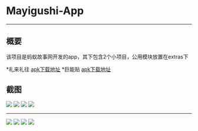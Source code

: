 # Mayigushi-App

***

## 概要

该项目是蚂蚁故事网开发的app，其下包含2个小项目，公用模块放置在extras下

*礼来礼往 [apk下载地址](http://fir.im/27rg)
*巨能贴 [apk下载地址](http://fir.im/akz8)

## 截图

![](./lilailiwang/screenshots/59A81DCB53C3E8EC66A37770FF25E705.jpg)
![](./lilailiwang/screenshots/B97228B8772C16AFC7750606CDE89ADD.jpg)
![](./lilailiwang/screenshots/3C7601C44CCA667CCC8591AE9EF3CC96.jpg)
![](./lilailiwang/screenshots/12BD1AD68A19C73F9B9EA8D2888CC4A5.jpg)

***

![](./junengtie/screenshots/Screenshot_2016-05-20-09-44-51-823.png)
![](./junengtie/screenshots/Screenshot_2016-05-20-09-50-19-298.png)
![](./junengtie/screenshots/Screenshot_2016-05-20-09-50-26-426.png)
![](./junengtie/screenshots/Screenshot_2016-05-20-09-50-39-474.png)
